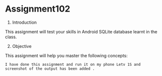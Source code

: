 
# Assignment102

1.   Introduction 
 
This assignment will test your skills in Android SQLite database learnt in the class. 
 
2.   Objective 
 
This assignment will help you master the following concepts:

    I have done this assignment and run it on my phone Letv 1S and screenshot of the output has been added .
